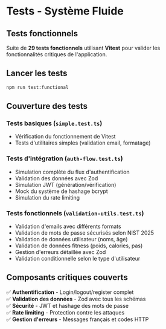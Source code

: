 # Tests - Système Fluide

## Tests fonctionnels

Suite de **29 tests fonctionnels** utilisant **Vitest** pour valider les fonctionnalités critiques de l'application.

## Lancer les tests

```bash
npm run test:functional
```

## Couverture des tests

### Tests basiques (`simple.test.ts`)
- Vérification du fonctionnement de Vitest
- Tests d'utilitaires simples (validation email, formatage)

### Tests d'intégration (`auth-flow.test.ts`) 
- Simulation complète du flux d'authentification
- Validation des données avec Zod
- Simulation JWT (génération/vérification)
- Mock du système de hashage bcrypt
- Simulation du rate limiting

### Tests fonctionnels (`validation-utils.test.ts`)
- Validation d'emails avec différents formats
- Validation de mots de passe sécurisés selon NIST 2025
- Validation de données utilisateur (noms, âge) 
- Validation de données fitness (poids, calories, pas)
- Gestion d'erreurs détaillée avec Zod
- Validation conditionnelle selon le type d'utilisateur

## Composants critiques couverts

✅ **Authentification** - Login/logout/register complet  
✅ **Validation des données** - Zod avec tous les schémas  
✅ **Sécurité** - JWT et hashage des mots de passe  
✅ **Rate limiting** - Protection contre les attaques  
✅ **Gestion d'erreurs** - Messages français et codes HTTP